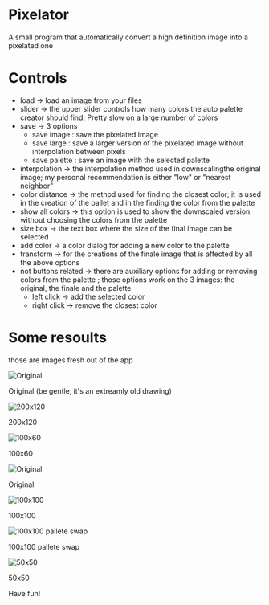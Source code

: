 # Pixelator

A small program that automatically convert a high definition image into a pixelated one

# Controls

* load -> load an image from your files
* slider -> the upper slider controls  ​how many colors the auto palette ​creator should find; Pretty ​slow on a large number of colors
* save -> 3 options
    * save image : save the pixelated image
    * save large : save a larger version of the pixelated image without interpolation between pixels
    * save palette ​: save an image with the selected palette ​
* interpolation -> the interpolation method used in downscaling​the original image; my personal recommendation ​is either ​"low" or "nearest neighbor"
* color distance -> the method used for finding the closest color; it is used in the creation of the pallet and in the finding the color from the palette ​
* show all colors -> this option is used to show the downscaled version without choosing the colors from the palette ​
* size box -> the text box where the size of the final image can be selected
* add color -> a color dialog for adding a new color to the palette ​
* transform -> for the creations of the finale image that is affected by all the above options
* not buttons related -> there are auxiliary ​options for adding or removing ​colors from the palette ​; those options work on the 3 images: the original, the finale and the palette ​
    * left click -> add the selected color
    * right click -> remove the closest ​color

# Some resoults

those are images fresh out of the app

![Original](./images/big0.png)

Original (be gentle, it's an extreamly old drawing)

![200x120](./images/big2.png)

200x120

![100x60](./images/big1.png)

100x60

![Original](./images/icon0.jpg)

Original

![100x100](./images/icon2.png)

100x100

![100x100 pallete swap](./images/icon1.png)

100x100 pallete swap

![50x50](./images/icon3.png)

50x50

Have fun!